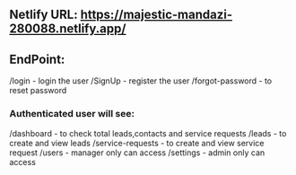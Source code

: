 ## Netlify URL: https://majestic-mandazi-280088.netlify.app/

## EndPoint: 

/login - login the user
/SignUp - register the user
/forgot-password - to reset password

### Authenticated user will see:

/dashboard - to check total leads,contacts and service requests
/leads - to create and view leads
/service-requests - to create and view service request
/users - manager only can access
/settings - admin only can access
